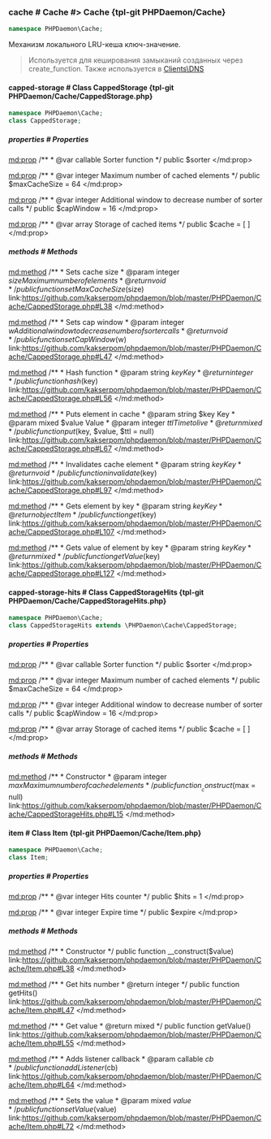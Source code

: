 ### cache # Cache #> Cache {tpl-git PHPDaemon/Cache}

```php
namespace PHPDaemon\Cache;
```

Механизм локального LRU-кеша ключ-значение.

> Используется для кеширования замыканий созданных через create_function. Также используется в [Clients\DNS](#clients/dns)

<!-- include-namespace path="\PHPDaemon\Cache" level="" access="" -->
#### capped-storage # Class CappedStorage {tpl-git PHPDaemon/Cache/CappedStorage.php}

```php
namespace PHPDaemon\Cache;
class CappedStorage;
```

##### properties # Properties

<md:prop>
/**
	 * @var callable Sorter function
	 */
public $sorter
</md:prop>

<md:prop>
/**
	 * @var integer Maximum number of cached elements
	 */
public $maxCacheSize = 64
</md:prop>

<md:prop>
/**
	 * @var integer Additional window to decrease number of sorter calls
	 */
public $capWindow = 16
</md:prop>

<md:prop>
/**
	 * @var array Storage of cached items
	 */
public $cache = [ ]
</md:prop>

##### methods # Methods

<md:method>
/**
	 * Sets cache size
	 * @param  integer $size Maximum number of elements
	 * @return void
	 */
public function setMaxCacheSize($size)
link:https://github.com/kakserpom/phpdaemon/blob/master/PHPDaemon/Cache/CappedStorage.php#L38
</md:method>

<md:method>
/**
	 * Sets cap window
	 * @param  integer $w Additional window to decrease number of sorter calls
	 * @return void
	 */
public function setCapWindow($w)
link:https://github.com/kakserpom/phpdaemon/blob/master/PHPDaemon/Cache/CappedStorage.php#L47
</md:method>

<md:method>
/**
	 * Hash function
	 * @param  string $key Key
	 * @return integer
	 */
public function hash($key)
link:https://github.com/kakserpom/phpdaemon/blob/master/PHPDaemon/Cache/CappedStorage.php#L56
</md:method>

<md:method>
/**
	 * Puts element in cache
	 * @param  string  $key   Key
	 * @param  mixed   $value Value
	 * @param  integer $ttl   Time to live
	 * @return mixed
	 */
public function put($key, $value, $ttl = null)
link:https://github.com/kakserpom/phpdaemon/blob/master/PHPDaemon/Cache/CappedStorage.php#L67
</md:method>

<md:method>
/**
	 * Invalidates cache element
	 * @param  string $key Key
	 * @return void
	 */
public function invalidate($key)
link:https://github.com/kakserpom/phpdaemon/blob/master/PHPDaemon/Cache/CappedStorage.php#L97
</md:method>

<md:method>
/**
	 * Gets element by key
	 * @param  string $key Key
	 * @return object Item
	 */
public function get($key)
link:https://github.com/kakserpom/phpdaemon/blob/master/PHPDaemon/Cache/CappedStorage.php#L107
</md:method>

<md:method>
/**
	 * Gets value of element by key
	 * @param  string $key Key
	 * @return mixed
	 */
public function getValue($key)
link:https://github.com/kakserpom/phpdaemon/blob/master/PHPDaemon/Cache/CappedStorage.php#L127
</md:method>

#### capped-storage-hits # Class CappedStorageHits {tpl-git PHPDaemon/Cache/CappedStorageHits.php}

```php
namespace PHPDaemon\Cache;
class CappedStorageHits extends \PHPDaemon\Cache\CappedStorage;
```

##### properties # Properties

<md:prop>
/**
	 * @var callable Sorter function
	 */
public $sorter
</md:prop>

<md:prop>
/**
	 * @var integer Maximum number of cached elements
	 */
public $maxCacheSize = 64
</md:prop>

<md:prop>
/**
	 * @var integer Additional window to decrease number of sorter calls
	 */
public $capWindow = 16
</md:prop>

<md:prop>
/**
	 * @var array Storage of cached items
	 */
public $cache = [ ]
</md:prop>

##### methods # Methods

<md:method>
/**
	 * Constructor
	 * @param  integer $max Maximum number of cached elements
	 */
public function __construct($max = null)
link:https://github.com/kakserpom/phpdaemon/blob/master/PHPDaemon/Cache/CappedStorageHits.php#L15
</md:method>

#### item # Class Item {tpl-git PHPDaemon/Cache/Item.php}

```php
namespace PHPDaemon\Cache;
class Item;
```

##### properties # Properties

<md:prop>
/**
	 * @var integer Hits counter
	 */
public $hits = 1
</md:prop>

<md:prop>
/**
	 * @var integer Expire time
	 */
public $expire
</md:prop>

##### methods # Methods

<md:method>
/**
	 * Constructor
	 */
public function __construct($value)
link:https://github.com/kakserpom/phpdaemon/blob/master/PHPDaemon/Cache/Item.php#L38
</md:method>

<md:method>
/**
	 * Get hits number
	 * @return integer
	 */
public function getHits()
link:https://github.com/kakserpom/phpdaemon/blob/master/PHPDaemon/Cache/Item.php#L47
</md:method>

<md:method>
/**
	 * Get value
	 * @return mixed
	 */
public function getValue()
link:https://github.com/kakserpom/phpdaemon/blob/master/PHPDaemon/Cache/Item.php#L55
</md:method>

<md:method>
/**
	 * Adds listener callback
	 * @param callable $cb
	 */
public function addListener($cb)
link:https://github.com/kakserpom/phpdaemon/blob/master/PHPDaemon/Cache/Item.php#L64
</md:method>

<md:method>
/**
	 * Sets the value
	 * @param mixed $value
	 */
public function setValue($value)
link:https://github.com/kakserpom/phpdaemon/blob/master/PHPDaemon/Cache/Item.php#L72
</md:method>


<!--/ include-namespace -->
